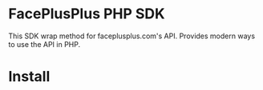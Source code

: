 # FacePlusPlus PHP SDK

This SDK wrap method for faceplusplus.com's API. Provides modern ways to use the API in PHP.

# Install

